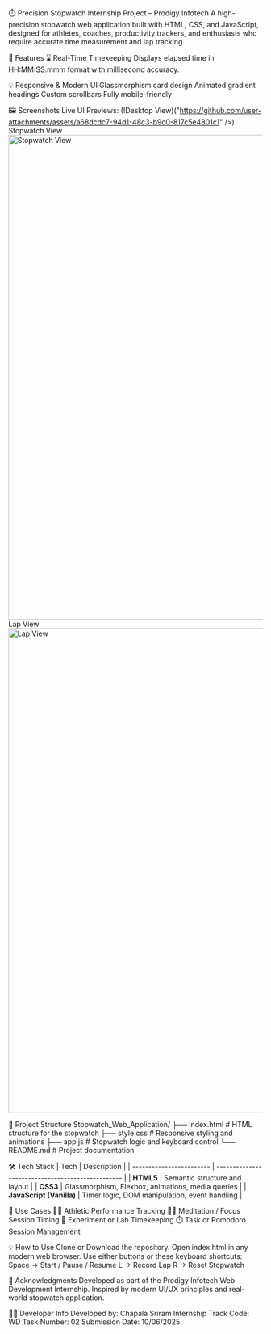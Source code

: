⏱️ Precision Stopwatch
Internship Project – Prodigy Infotech
A high-precision stopwatch web application built with HTML, CSS, and JavaScript, designed for athletes, coaches, productivity trackers, and enthusiasts who require accurate time measurement and lap tracking.

🚀 Features
⌛ Real-Time Timekeeping
Displays elapsed time in HH:MM:SS.mmm format with millisecond accuracy.


💡 Responsive & Modern UI
Glassmorphism card design
Animated gradient headings
Custom scrollbars
Fully mobile-friendly


🖼️ Screenshots
Live UI Previews:
(!Desktop View)("https://github.com/user-attachments/assets/a68dcdc7-94d1-48c3-b9c0-817c5e4801c1" />)
Stopwatch View
<img width="960" alt="Stopwatch View" src="https://github.com/user-attachments/assets/838a3bb4-239d-484b-94fb-89edee82650d" />
Lap View
<img width="960" alt="Lap View" src="https://github.com/user-attachments/assets/22e1f28d-6789-401a-81ce-20c102b93f5a" />


📁 Project Structure
Stopwatch_Web_Application/
├── index.html      # HTML structure for the stopwatch
├── style.css       # Responsive styling and animations
├── app.js          # Stopwatch logic and keyboard control
└── README.md       # Project documentation


🛠️ Tech Stack
| Tech                     | Description                                       |
| ------------------------ | ------------------------------------------------- |
| **HTML5**                | Semantic structure and layout                     |
| **CSS3**                 | Glassmorphism, Flexbox, animations, media queries |
| **JavaScript (Vanilla)** | Timer logic, DOM manipulation, event handling     |


🎯 Use Cases
🏃‍♂️ Athletic Performance Tracking
🧘‍♀️ Meditation / Focus Session Timing
🧪 Experiment or Lab Timekeeping
⏱️ Task or Pomodoro Session Management


💡 How to Use
Clone or Download the repository.
Open index.html in any modern web browser.
Use either buttons or these keyboard shortcuts:
Space → Start / Pause / Resume
L → Record Lap
R → Reset Stopwatch


🙌 Acknowledgments
Developed as part of the Prodigy Infotech Web Development Internship.
Inspired by modern UI/UX principles and real-world stopwatch application.

👨‍💻 Developer Info
Developed by: Chapala Sriram
Internship Track Code: WD
Task Number: 02
Submission Date: 10/06/2025
